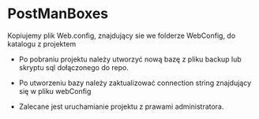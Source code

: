 # PostManBoxes

Kopiujemy plik Web.config, znajdujący sie we folderze WebConfig, do katalogu z projektem

- Po pobraniu projektu należy utworzyć nową bazę z pliku backup lub skryptu sql dołączonego do repo.
- Po utworzeniu bazy należy zaktualizować connection string znajdujący się w pliku webConfig

- Zalecane jest uruchamianie projektu z prawami administratora.
